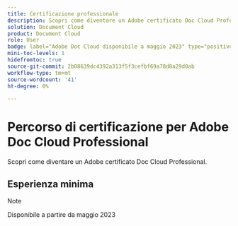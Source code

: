 ```yaml
---
title: Certificazione professionale
description: Scopri come diventare un Adobe certificato Doc Cloud Professional.
solution: Document Cloud
product: Document Cloud
role: User
badge: label="Adobe Doc Cloud disponibile a maggio 2023" type="positivo"
mini-toc-levels: 1
hidefromtoc: true
source-git-commit: 2b08639dc4392a313f5f3cefbf69a78d8a29d0ab
workflow-type: tm+mt
source-wordcount: '41'
ht-degree: 0%

---
```


# Percorso di certificazione per Adobe Doc Cloud Professional

Scopri come diventare un Adobe certificato Doc Cloud Professional.

## Esperienza minima

>[!NOTE]
>
>Disponibile a partire da maggio 2023

